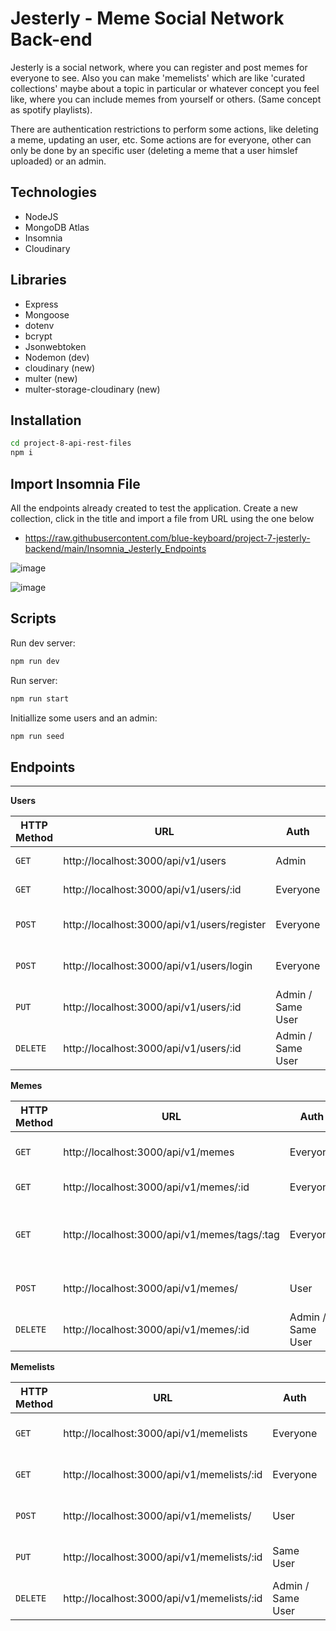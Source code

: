 # Jesterly - Meme Social Network Back-end

Jesterly is a social network, where you can register and post memes for everyone to see. Also you can make 'memelists' which are like 'curated collections' maybe about a topic in particular or whatever concept you feel like, where you can include memes from yourself or others. (Same concept as spotify playlists).

There are authentication restrictions to perform some actions, like deleting a meme, updating an user, etc. Some actions are for everyone, other can only be done by an specific user (deleting a meme that a user himslef uploaded) or an admin.


## Technologies
- NodeJS
- MongoDB Atlas
- Insomnia
- Cloudinary

## Libraries
- Express
- Mongoose
- dotenv
- bcrypt
- Jsonwebtoken
- Nodemon (dev)
- cloudinary (new)
- multer (new)
- multer-storage-cloudinary (new)
  

## Installation

```sh
cd project-8-api-rest-files
npm i
```

## Import Insomnia File

All the endpoints already created to test the application. Create a new collection, click in the title and import a file from URL using the one below

- https://raw.githubusercontent.com/blue-keyboard/project-7-jesterly-backend/main/Insomnia_Jesterly_Endpoints


![image](https://github.com/user-attachments/assets/16710b23-209f-4812-a8b1-a635094f7e16)


![image](https://github.com/user-attachments/assets/20e42e50-20ff-41fa-ad1f-c41578af1e2a)


## Scripts 

Run dev server:
```sh
npm run dev
```
Run server:
```sh
npm run start
```

Initiallize some users and an admin:

```sh
npm run seed
```



## Endpoints
_____
**Users**

|HTTP Method|URL|Auth|Description|
|---|---|---|---|
|`GET`|http://localhost:3000/api/v1/users | Admin |Retrieves list of Users |
|`GET`|http://localhost:3000/api/v1/users/:id | Everyone |Retrieves User by Id |
|`POST`|http://localhost:3000/api/v1/users/register | Everyone |Adds new User to database |
|`POST`|http://localhost:3000/api/v1/users/login | Everyone |Logins User and gives an Auth key |
|`PUT`|http://localhost:3000/api/v1/users/:id | Admin / Same User |Updates User by Id |
|`DELETE`|http://localhost:3000/api/v1/users/:id | Admin / Same User |Deletes Author by Id |


**Memes**

|HTTP Method|URL|Auth|Description|
|---|---|---|---|
|`GET`|http://localhost:3000/api/v1/memes | Everyone |Retrieves list of Memes |
|`GET`|http://localhost:3000/api/v1/memes/:id | Everyone | Retrieves Meme by Id |list
|`GET`|http://localhost:3000/api/v1/memes/tags/:tag | Everyone | Retrieves list of Memes that matches tag |
|`POST`|http://localhost:3000/api/v1/memes/ | User | Adds new Meme to database |
|`DELETE`|http://localhost:3000/api/v1/memes/:id | Admin / Same User | Deletes Meme by Id |


**Memelists**

|HTTP Method|URL|Auth|Description|
|---|---|---|---|
|`GET`|http://localhost:3000/api/v1/memelists | Everyone |Retrieves list of Memelists |
|`GET`|http://localhost:3000/api/v1/memelists/:id | Everyone | Retrieves Memelist by Id |
|`POST`|http://localhost:3000/api/v1/memelists/ | User | Adds new Memelist to database |
|`PUT`|http://localhost:3000/api/v1/memelists/:id | Same User | Updates Memelist by Id |
|`DELETE`|http://localhost:3000/api/v1/memelists/:id | Admin / Same User | Deletes Memelist by Id |
